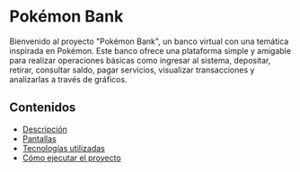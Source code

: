 # Pokémon Bank

Bienvenido al proyecto "Pokémon Bank", un banco virtual con una temática inspirada en Pokémon. Este banco ofrece una plataforma simple y amigable para realizar operaciones básicas como ingresar al sistema, depositar, retirar, consultar saldo, pagar servicios, visualizar transacciones y analizarlas a través de gráficos.

## Contenidos

- [Descripción](#descripción)
- [Pantallas](#pantallas)
- [Tecnologías utilizadas](#tecnologías-utilizadas)
- [Cómo ejecutar el proyecto](#cómo-ejecutar-el-proyecto)
